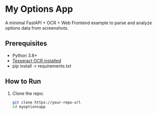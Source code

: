 # My Options App

A minimal FastAPI + OCR + Web Frontend example to parse and analyze options data from screenshots.

## Prerequisites
- Python 3.8+ 
- [Tesseract OCR installed](https://github.com/UB-Mannheim/tesseract/wiki)
- pip install -r requirements.txt

## How to Run

1. Clone the repo:
   ```bash
   git clone https://your-repo-url
   cd myoptionsapp
